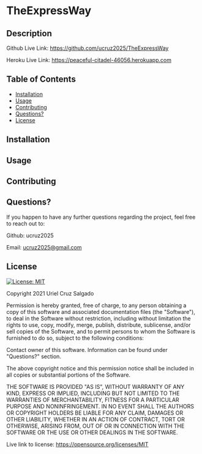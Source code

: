 # TheExpressWay

## Description

Github Live Link: https://github.com/ucruz2025/TheExpressWay

Heroku Live Link: https://peaceful-citadel-46056.herokuapp.com

## Table of Contents

* [Installation](#installation)
* [Usage](#usage)
* [Contributing](#contributing)
* [Questions?](#questions?)
* [License](#license)

## Installation

## Usage

## Contributing

## Questions?
If you happen to have any further questions regarding the project, feel free to reach out to:

Github: ucruz2025

Email: ucruz2025@gmail.com

## License
[![License: MIT](https://img.shields.io/badge/License-MIT-yellow.svg)](https://opensource.org/licenses/MIT)
  
Copyright 2021 Uriel Cruz Salgado

  Permission is hereby granted, free of charge, to any person obtaining a copy 
  of this software and associated documentation files (the "Software"), to deal 
  in the Software without restriction, including without limitation the rights 
  to use, copy, modify, merge, publish, distribute, sublicense, and/or sell 
  copies of the Software, and to permit persons to whom the Software is furnished 
  to do so, subject to the following conditions:

  Contact owner of this software. Information can be found under "Questions?" section.
      
  The above copyright notice and this permission notice shall be included in 
  all copies or substantial portions of the Software.
      
  THE SOFTWARE IS PROVIDED "AS IS", WITHOUT WARRANTY OF ANY KIND, 
  EXPRESS OR IMPLIED, INCLUDING BUT NOT LIMITED TO THE WARRANTIES OF MERCHANTABILITY, 
  FITNESS FOR A PARTICULAR PURPOSE AND NONINFRINGEMENT. IN NO EVENT SHALL THE 
  AUTHORS OR COPYRIGHT HOLDERS BE LIABLE FOR ANY CLAIM, DAMAGES OR OTHER LIABILITY, 
  WHETHER IN AN ACTION OF CONTRACT, TORT OR OTHERWISE, ARISING FROM, OUT OF OR IN 
  CONNECTION WITH THE SOFTWARE OR THE USE OR OTHER DEALINGS IN THE SOFTWARE.
      
  Live link to license: https://opensource.org/licenses/MIT